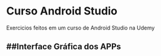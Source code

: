 # Curso Android Studio
 Exercicios feitos em um curso de Android Studio na Udemy

##Interface Gráfica dos APPs
---
